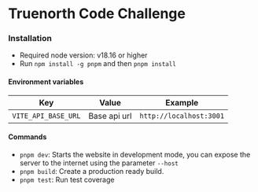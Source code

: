 # Truenorth Code Challenge

### Installation

- Required node version: v18.16 or higher
- Run `npm install -g pnpm` and then `pnpm install`

#### Environment variables

| Key | Value | Example
| --- | --- | -- |
| `VITE_API_BASE_URL` | Base api url | `http://localhost:3001` |

#### Commands

- `pnpm dev`: Starts the website in development mode, you can expose the server to the internet using the parameter `--host`
- `pnpm build`: Create a production ready build.
- `pnpm test`: Run test coverage
